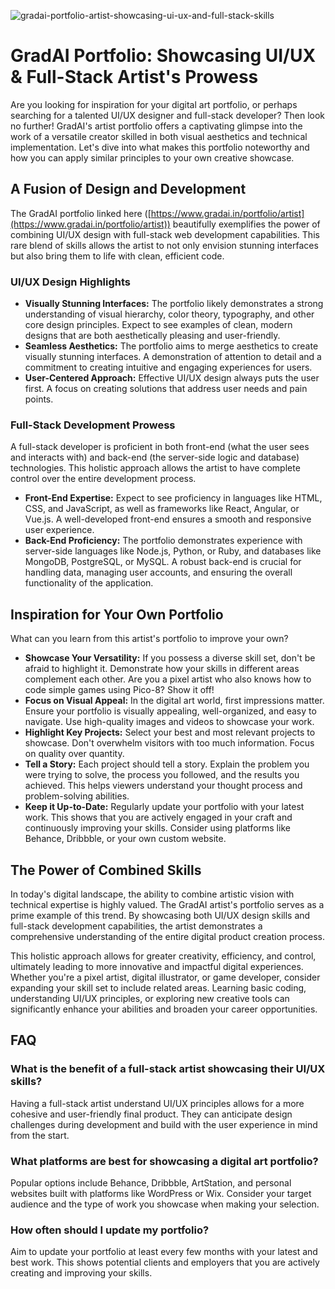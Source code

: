 ![gradai-portfolio-artist-showcasing-ui-ux-and-full-stack-skills](https://images.pexels.com/photos/19302811/pexels-photo-19302811.jpeg?auto=compress&cs=tinysrgb&fit=crop&h=627&w=1200)

# GradAI Portfolio: Showcasing UI/UX & Full-Stack Artist's Prowess

Are you looking for inspiration for your digital art portfolio, or perhaps searching for a talented UI/UX designer and full-stack developer? Then look no further! GradAI's artist portfolio offers a captivating glimpse into the work of a versatile creator skilled in both visual aesthetics and technical implementation. Let's dive into what makes this portfolio noteworthy and how you can apply similar principles to your own creative showcase.

## A Fusion of Design and Development

The GradAI portfolio linked here ([https://www.gradai.in/portfolio/artist](https://www.gradai.in/portfolio/artist)) beautifully exemplifies the power of combining UI/UX design with full-stack web development capabilities. This rare blend of skills allows the artist to not only envision stunning interfaces but also bring them to life with clean, efficient code.

### UI/UX Design Highlights

*   **Visually Stunning Interfaces:** The portfolio likely demonstrates a strong understanding of visual hierarchy, color theory, typography, and other core design principles. Expect to see examples of clean, modern designs that are both aesthetically pleasing and user-friendly.
*   **Seamless Aesthetics:** The portfolio aims to merge aesthetics to create visually stunning interfaces. A demonstration of attention to detail and a commitment to creating intuitive and engaging experiences for users.
*   **User-Centered Approach:** Effective UI/UX design always puts the user first. A focus on creating solutions that address user needs and pain points. 

### Full-Stack Development Prowess

A full-stack developer is proficient in both front-end (what the user sees and interacts with) and back-end (the server-side logic and database) technologies. This holistic approach allows the artist to have complete control over the entire development process.

*   **Front-End Expertise:** Expect to see proficiency in languages like HTML, CSS, and JavaScript, as well as frameworks like React, Angular, or Vue.js. A well-developed front-end ensures a smooth and responsive user experience.
*   **Back-End Proficiency:** The portfolio demonstrates experience with server-side languages like Node.js, Python, or Ruby, and databases like MongoDB, PostgreSQL, or MySQL. A robust back-end is crucial for handling data, managing user accounts, and ensuring the overall functionality of the application.

## Inspiration for Your Own Portfolio

What can you learn from this artist's portfolio to improve your own?

*   **Showcase Your Versatility:** If you possess a diverse skill set, don't be afraid to highlight it. Demonstrate how your skills in different areas complement each other. Are you a pixel artist who also knows how to code simple games using Pico-8? Show it off!
*   **Focus on Visual Appeal:** In the digital art world, first impressions matter. Ensure your portfolio is visually appealing, well-organized, and easy to navigate. Use high-quality images and videos to showcase your work.
*   **Highlight Key Projects:** Select your best and most relevant projects to showcase. Don't overwhelm visitors with too much information. Focus on quality over quantity.
*   **Tell a Story:** Each project should tell a story. Explain the problem you were trying to solve, the process you followed, and the results you achieved. This helps viewers understand your thought process and problem-solving abilities.
*   **Keep it Up-to-Date:** Regularly update your portfolio with your latest work. This shows that you are actively engaged in your craft and continuously improving your skills. Consider using platforms like Behance, Dribbble, or your own custom website.

## The Power of Combined Skills

In today's digital landscape, the ability to combine artistic vision with technical expertise is highly valued. The GradAI artist's portfolio serves as a prime example of this trend. By showcasing both UI/UX design skills and full-stack development capabilities, the artist demonstrates a comprehensive understanding of the entire digital product creation process.

This holistic approach allows for greater creativity, efficiency, and control, ultimately leading to more innovative and impactful digital experiences. Whether you're a pixel artist, digital illustrator, or game developer, consider expanding your skill set to include related areas. Learning basic coding, understanding UI/UX principles, or exploring new creative tools can significantly enhance your abilities and broaden your career opportunities.

## FAQ

### What is the benefit of a full-stack artist showcasing their UI/UX skills?
Having a full-stack artist understand UI/UX principles allows for a more cohesive and user-friendly final product. They can anticipate design challenges during development and build with the user experience in mind from the start.

### What platforms are best for showcasing a digital art portfolio?
Popular options include Behance, Dribbble, ArtStation, and personal websites built with platforms like WordPress or Wix. Consider your target audience and the type of work you showcase when making your selection.

### How often should I update my portfolio?
Aim to update your portfolio at least every few months with your latest and best work. This shows potential clients and employers that you are actively creating and improving your skills.
